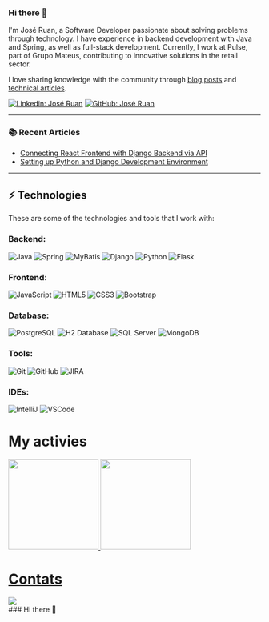 
### Hi there 👋

I'm José Ruan, a Software Developer passionate about solving problems through technology. I have experience in backend development with Java and Spring, as well as full-stack development. Currently, I work at Pulse, part of Grupo Mateus, contributing to innovative solutions in the retail sector.

I love sharing knowledge with the community through [blog posts](https://medium.com/@ruansampaio001/conectando-aplica%C3%A7%C3%A3o-frontend-react-com-backend-django-atravez-de-api-702d1088ceb3) and [technical articles](https://medium.com/@ruansampaio001/preparando-ambiente-python-django-88f52dcc21cc).

[![Linkedin: José Ruan](https://img.shields.io/badge/-Linkedin-blue?style=flat-square&logo=Linkedin&logoColor=white&link=https://www.linkedin.com/in/ruan-sampaio/)](https://www.linkedin.com/in/ruan-sampaio/)
[![GitHub: José Ruan](https://img.shields.io/badge/-GitHub-181717?style=flat-square&logo=github)](https://github.com/ruansampaio001)

____

### 📚 Recent Articles
- [Connecting React Frontend with Django Backend via API](https://medium.com/@ruansampaio001/conectando-aplica%C3%A7%C3%A3o-frontend-react-com-backend-django-atravez-de-api-702d1088ceb3)
- [Setting up Python and Django Development Environment](https://medium.com/@ruansampaio001/preparando-ambiente-python-django-88f52dcc21cc)

____

## ⚡ Technologies

These are some of the technologies and tools that I work with:

### Backend:  
![Java](https://img.shields.io/badge/-Java-007396?style=flat-square&logo=java)
![Spring](https://img.shields.io/badge/-Spring-6DB33F?style=flat-square&logo=spring&logoColor=white)
![MyBatis](https://img.shields.io/badge/-MyBatis-B7178C?style=flat-square&logo=mybatis)
![Django](https://img.shields.io/badge/-Django-092E20?style=flat-square&logo=django)
![Python](https://img.shields.io/badge/-Python-3776AB?style=flat-square&logo=python&logoColor=white)
![Flask](https://img.shields.io/badge/-Flask-000000?style=flat-square&logo=flask&logoColor=white)

### Frontend:  
![JavaScript](https://img.shields.io/badge/-JavaScript-black?style=flat-square&logo=javascript)
![HTML5](https://img.shields.io/badge/-HTML5-E34F26?style=flat-square&logo=html5&logoColor=white)
![CSS3](https://img.shields.io/badge/-CSS3-1572B6?style=flat-square&logo=css3)
![Bootstrap](https://img.shields.io/badge/-Bootstrap-7952B3?style=flat-square&logo=bootstrap&logoColor=white)

### Database:  
![PostgreSQL](https://img.shields.io/badge/-PostgreSQL-336791?style=flat-square&logo=postgresql&logoColor=white)
![H2 Database](https://img.shields.io/badge/-H2%20Database-blue?style=flat-square&logo=h2&logoColor=white)
![SQL Server](https://img.shields.io/badge/-SQL%20Server-CC2927?style=flat-square&logo=microsoft-sql-server&logoColor=white)
![MongoDB](https://img.shields.io/badge/-MongoDB-47A248?style=flat-square&logo=mongodb&logoColor=white)

### Tools:  
![Git](https://img.shields.io/badge/-Git-black?style=flat-square&logo=git)
![GitHub](https://img.shields.io/badge/-GitHub-181717?style=flat-square&logo=github)
![JIRA](https://img.shields.io/badge/-JIRA-0052CC?style=flat-square&logo=jira)

### IDEs:  
![IntelliJ](https://img.shields.io/badge/-IntelliJ%20IDEA-black?style=flat-square&logo=intellij-idea&logoColor=white)
![VSCode](https://img.shields.io/badge/-VSCode-007ACC?style=flat-square&logo=visual-studio-code&logoColor=white)

# My activies
  <a href="https://github.com/RuanSampaio-code">
  <img height="180em" src="https://github-readme-stats.vercel.app/api?username=RuanSampaio-code&show_icons=true&theme=gotham&include_all_commits=true&count_private=true"/>
  <img height="180em" src="https://github-readme-stats.vercel.app/api/top-langs/?username=RuanSampaio-code&layout=compact&langs_count=7&theme=gotham"/>
</div>

# Contats
<div> 
<!--     <a href="https://www.linkedin.com/in/ruan-sampaio-dev" target="_blank"><img src="https://img.shields.io/badge/-LinkedIn-%230077B5?style=for-the-badge&logo=linkedin&logoColor=white" target="_blank"></a>  -->
    <a href="mailto:ruansampaio001@gmail.com"><img src="https://img.shields.io/badge/Email-D14836?style=for-the-badge&logo=gmail&logoColor=white" target="_blank"></a>
</div>
### Hi there 👋

